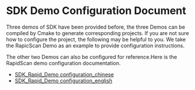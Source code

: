 # SDK Demo Configuration Document

Three demos of SDK have been provided before, the three Demos can be compiled by Cmake to generate corresponding projects. If you are not sure how to configure the project, the following may be helpful to you. We take the RapicScan Demo as an example to provide configuration instructions. 

The other two Demos can also be configured for reference.Here is the RapidScan demo configuration documentation.

- [SDK_Rapid_Demo configuration_chinese  ](/assets/pdf/Sdk_demo_configration/sdk_demo_config_chinese.pdf)
- [SDK_Rapid_Demo configuration_english  ](/assets/pdf/Sdk_demo_configration/sdk_demo_config_english.pdf)

